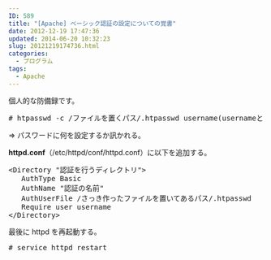 ```yaml
---
ID: 589
title: "[Apache] ベーシック認証の設定についての覚書"
date: 2012-12-19 17:47:36
updated: 2014-06-20 10:32:23
slug: 20121219174736.html
categories:
  - プログラム
tags:
  - Apache
---
```


個人的な防備録です。

<!--more-->
<pre class="prettyprint linenums"># htpasswd -c /ファイルを置くパス/.htpasswd username(usernameという名前のユーザ)</pre>

<span class="text-muted">⇒ パスワードに何を設定するか訊かれる。</span>

<b>httpd.conf</b>（/etc/httpd/conf/httpd.conf）に以下を追加する。

<pre class="prettyprint linenums">
&lt;Directory &quot;認証を行うディレクトリ&quot;&gt;
   AuthType Basic
   AuthName &quot;認証の名前&quot;
   AuthUserFile /さっき作ったファイルを置いてあるパス/.htpasswd
   Require user username
&lt;/Directory&gt;
</pre>

最後に httpd を再起動する。

<pre class="prettyprint linenums"># service httpd restart</pre>
